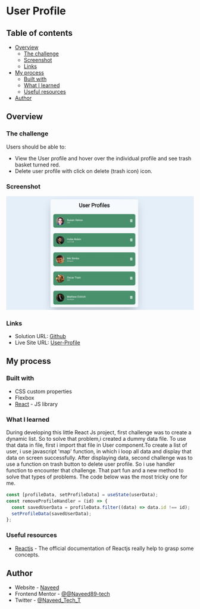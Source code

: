 # User Profile

## Table of contents

- [Overview](#overview)
  - [The challenge](#the-challenge)
  - [Screenshot](#screenshot)
  - [Links](#links)
- [My process](#my-process)
  - [Built with](#built-with)
  - [What I learned](#what-i-learned)
  - [Useful resources](#useful-resources)
- [Author](#author)

## Overview

### The challenge

Users should be able to:

- View the User profile and hover over the individual profile and see trash basket turned red.
- Delete user profile with click on delete (trash icon) icon.

### Screenshot

![](/screenshot.png)

### Links

- Solution URL: [Github](https://github.com/Naveed89-tech/user_profile)
- Live Site URL: [User-Profile](https://user-profile-one.netlify.app/)

## My process

### Built with

- CSS custom properties
- Flexbox
- [React](https://reactjs.org/) - JS library

### What I learned

During developing this little React Js project, first challenge was to create a dynamic list.
So to solve that problem,i created a dummy data file. To use that data in file, first i import that file in User component.To create a list of user, i use javascript 'map' function, in which i loop all data and display that data on screen successfully.
After displaying data, second challenge was to use a function on trash button to delete user profile.
So i use handler function to encounter that challenge. That part fun and a new method to solve that types of problems.
The code below was the most tricky one for me.

```js
const [profileData, setProfileData] = useState(userData);
const removeProfileHandler = (id) => {
  const savedUserData = profileData.filter((data) => data.id !== id);
  setProfileData(savedUserData);
};
```

### Useful resources

- [Reactjs](https://reactjs.org/docs/create-a-new-react-app.html#create-react-app) - The official documentation of Reactjs really help to grasp some concepts.

## Author

- Website - [Naveed](https://naveedtechs.netlify.app/)
- Frontend Mentor - [@@Naveed89-tech](https://www.frontendmentor.io/profile/Naveed89-tech)
- Twitter - [@Naveed_Tech_T](https://twitter.com/Naveed_Tech_T)
